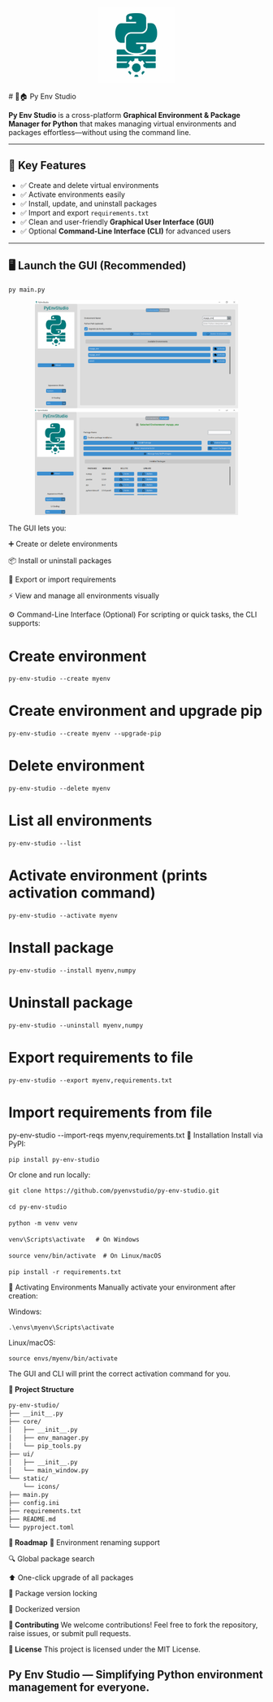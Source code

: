 <p align="center">
  <img src="https://github.com/pyenvstudio/py-env-studio/blob/main/py-env-studio/static/icons/logo.png?raw=true" alt="Py Env Studio Logo" width="150">
</p>
# 🐍🏠 Py Env Studio

**Py Env Studio** is a cross-platform **Graphical Environment & Package Manager for Python** that makes managing virtual environments and packages effortless—without using the command line.

---

## 🌟 Key Features

- ✅ Create and delete virtual environments  
- ✅ Activate environments easily  
- ✅ Install, update, and uninstall packages  
- ✅ Import and export `requirements.txt`  
- ✅ Clean and user-friendly **Graphical User Interface (GUI)**  
- ✅ Optional **Command-Line Interface (CLI)** for advanced users  

---

## 🖥️ Launch the GUI (Recommended)

    py main.py

<p align="center">
  <img src="https://github.com/pyenvstudio/py-env-studio/blob/main/screenshots/1.environment-screen.PNG?raw=true" alt="Environment Screen" width="400">
  <img src="https://github.com/pyenvstudio/py-env-studio/blob/main/screenshots/2.0.package-screen.PNG?raw=true" alt="Package Screen" width="400">
</p>

The GUI lets you:


➕ Create or delete environments

📦 Install or uninstall packages

📄 Export or import requirements

⚡ View and manage all environments visually

⚙️ Command-Line Interface (Optional)
For scripting or quick tasks, the CLI supports:
# Create environment
    py-env-studio --create myenv

# Create environment and upgrade pip
    py-env-studio --create myenv --upgrade-pip

# Delete environment
    py-env-studio --delete myenv

# List all environments
    py-env-studio --list

# Activate environment (prints activation command)
    py-env-studio --activate myenv

# Install package
    py-env-studio --install myenv,numpy

# Uninstall package
    py-env-studio --uninstall myenv,numpy

# Export requirements to file
    py-env-studio --export myenv,requirements.txt

# Import requirements from file
py-env-studio --import-reqs myenv,requirements.txt
📝 Installation
Install via PyPI:

    pip install py-env-studio

Or clone and run locally:

    git clone https://github.com/pyenvstudio/py-env-studio.git

    cd py-env-studio

    python -m venv venv

    venv\Scripts\activate   # On Windows

    source venv/bin/activate  # On Linux/macOS

    pip install -r requirements.txt

🔑 Activating Environments
Manually activate your environment after creation:

Windows:

    .\envs\myenv\Scripts\activate

Linux/macOS:

    source envs/myenv/bin/activate

The GUI and CLI will print the correct activation command for you.

**📁 Project Structure**

    py-env-studio/
    ├── __init__.py
    ├── core/
    │   ├── __init__.py
    │   ├── env_manager.py
    │   └── pip_tools.py
    ├── ui/
    │   ├── __init__.py
    │   └── main_window.py
    └── static/
        └── icons/
    ├── main.py
    ├── config.ini
    ├── requirements.txt
    ├── README.md
    └── pyproject.toml

**🚀 Roadmap**
🔄 Environment renaming support

🔍 Global package search

⬆️ One-click upgrade of all packages

📝 Package version locking

🐳 Dockerized version

**🤝 Contributing**
We welcome contributions!
Feel free to fork the repository, raise issues, or submit pull requests.

**📜 License**
This project is licensed under the MIT License.

Py Env Studio — Simplifying Python environment management for everyone.
---
